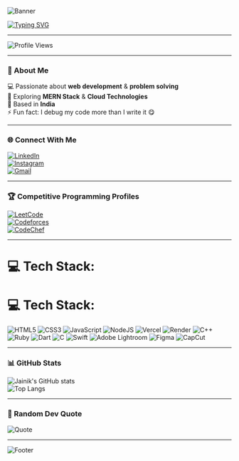 <!-- Banner -->
![Banner](https://capsule-render.vercel.app/api?type=waving&color=0:00c6ff,100:0072ff&height=200&section=header&text=Hey%20There%20👋%20I'm%20Jainik%20Patel&fontSize=40&fontColor=ffffff&fontAlignY=35&animation=fadeIn)

<!-- Typing Intro -->
[![Typing SVG](https://readme-typing-svg.herokuapp.com?font=Fira+Code&size=24&pause=1000&color=00c6ff&width=600&lines=Full-Stack+Developer;MERN+Stack+Learner;Competitive+Programmer;Lifelong+Tech+Explorer)](https://git.io/typing-svg)

---

![Profile Views](https://komarev.com/ghpvc/?username=jainikptl&color=00c6ff&style=flat-square)  

---

### 🌟 About Me  
💻 Passionate about **web development** & **problem solving**  
🚀 Exploring **MERN Stack** & **Cloud Technologies**  
📍 Based in **India**  
⚡ Fun fact: I debug my code more than I write it 😋  

---

### 🌐 Connect With Me  
[![LinkedIn](https://img.shields.io/badge/LinkedIn-0A66C2?style=for-the-badge&logo=linkedin&logoColor=white)](https://www.linkedin.com/in/jainik-patel-91b676295/)  
[![Instagram](https://img.shields.io/badge/Instagram-E4405F?style=for-the-badge&logo=instagram&logoColor=white)](https://www.instagram.com/jainik02/)  
[![Gmail](https://img.shields.io/badge/Gmail-D14836?style=for-the-badge&logo=gmail&logoColor=white)](mailto:jainik.p@ahduni.edu.in)

---

### 🏆 Competitive Programming Profiles  
[![LeetCode](https://img.shields.io/badge/LeetCode-FFA116?style=for-the-badge&logo=leetcode&logoColor=black)](https://leetcode.com/your_leetcode_username)  
[![Codeforces](https://img.shields.io/badge/Codeforces-1F8ACB?style=for-the-badge&logo=codeforces&logoColor=white)](https://codeforces.com/profile/your_codeforces_username)  
[![CodeChef](https://img.shields.io/badge/CodeChef-5B4638?style=for-the-badge&logo=codechef&logoColor=white)](https://www.codechef.com/users/your_codechef_username)  

---

# 💻 Tech Stack:
# 💻 Tech Stack:
![HTML5](https://img.shields.io/badge/html5-%23E34F26.svg?style=for-the-badge&logo=html5&logoColor=white) ![CSS3](https://img.shields.io/badge/css3-%231572B6.svg?style=for-the-badge&logo=css3&logoColor=white) ![JavaScript](https://img.shields.io/badge/javascript-%23323330.svg?style=for-the-badge&logo=javascript&logoColor=%23F7DF1E) ![NodeJS](https://img.shields.io/badge/node.js-6DA55F?style=for-the-badge&logo=node.js&logoColor=white) ![Vercel](https://img.shields.io/badge/vercel-%23000000.svg?style=for-the-badge&logo=vercel&logoColor=white) ![Render](https://img.shields.io/badge/render-%46E3B7.svg?style=for-the-badge&logo=render&logoColor=white) ![C++](https://img.shields.io/badge/c++-%2300599C.svg?style=for-the-badge&logo=cplusplus&logoColor=white) ![Ruby](https://img.shields.io/badge/ruby-%23CC342D.svg?style=for-the-badge&logo=ruby&logoColor=white) ![Dart](https://img.shields.io/badge/dart-%230175C2.svg?style=for-the-badge&logo=dart&logoColor=white) ![C](https://img.shields.io/badge/c-%2300599C.svg?style=for-the-badge&logo=c&logoColor=white) ![Swift](https://img.shields.io/badge/swift-%23FA7343.svg?style=for-the-badge&logo=swift&logoColor=white) ![Adobe Lightroom](https://img.shields.io/badge/adobe%20lightroom-%2300A8E1.svg?style=for-the-badge&logo=adobelightroom&logoColor=white) ![Figma](https://img.shields.io/badge/figma-%23F24E1E.svg?style=for-the-badge&logo=figma&logoColor=white) ![CapCut](https://img.shields.io/badge/C)

---

### 📊 GitHub Stats  
![Jainik's GitHub stats](https://github-readme-stats.vercel.app/api?username=jainikptl&show_icons=true&theme=tokyonight)  
![Top Langs](https://github-readme-stats.vercel.app/api/top-langs/?username=jainikptl&layout=compact&theme=tokyonight)  

---

### 🎯 Random Dev Quote  
![Quote](https://quotes-github-readme.vercel.app/api?type=horizontal&theme=tokyonight)

---

<!-- Footer -->
![Footer](https://capsule-render.vercel.app/api?type=waving&color=0:00c6ff,100:0072ff&height=120&section=footer)
